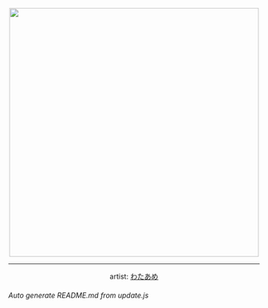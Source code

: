 
<p align="center">
  <img width="500" src="https://nekos.best/api/v2/neko/0383.png">
  <hr/>
  <center>
    artist: <a href="https://www.pixiv.net/en/artworks/88030115">わたあめ</a>
  </center>
</p>


###### Auto generate README.md from update.js

